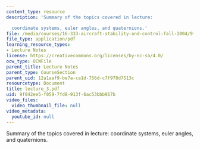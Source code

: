 ```yaml
---
content_type: resource
description: 'Summary of the topics covered in lecture:

  coordinate systems, euler angles, and quaternions.'
file: /media/courses/16-333-aircraft-stability-and-control-fall-2004/9f042ee5f0597fd8913f6ac53bbb917b_lecture_3.pdf
file_type: application/pdf
learning_resource_types:
- Lecture Notes
license: https://creativecommons.org/licenses/by-nc-sa/4.0/
ocw_type: OCWFile
parent_title: Lecture Notes
parent_type: CourseSection
parent_uid: 12a1aaf9-be7a-ca1d-756d-c7f978d7513c
resourcetype: Document
title: lecture_3.pdf
uid: 9f042ee5-f059-7fd8-913f-6ac53bbb917b
video_files:
  video_thumbnail_file: null
video_metadata:
  youtube_id: null
---
```

Summary of the topics covered in lecture:
coordinate systems, euler angles, and quaternions.